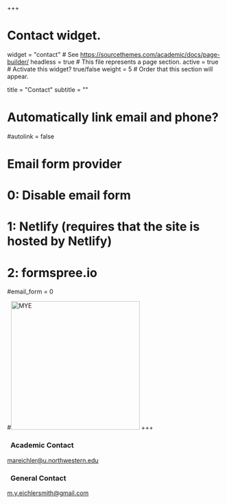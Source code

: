+++
# Contact widget.
widget = "contact"  # See https://sourcethemes.com/academic/docs/page-builder/
headless = true  # This file represents a page section.
active = true  # Activate this widget? true/false
weight = 5 # Order that this section will appear.

title = "Contact"
subtitle = ""



# Automatically link email and phone?
#autolink = false

# Email form provider
#   0: Disable email form
#   1: Netlify (requires that the site is hosted by Netlify)
#   2: formspree.io
#email_form = 0

#<img src="/img/MYE-logo.png" alt="MYE" style="width:300px;">
+++

<h3> <i class="fas fa-envelope-open-text"></i> &nbsp; Academic Contact </h3>
<A HREF="mailto:mareichler@u.northwestern.edu">mareichler@u.northwestern.edu</A>


<h3> <i class="fas fa-mail-bulk"></i> &nbsp; General Contact </h3> 
<A HREF="mailto:m.y.eichlersmith@gmail.com">m.y.eichlersmith@gmail.com</A>  


